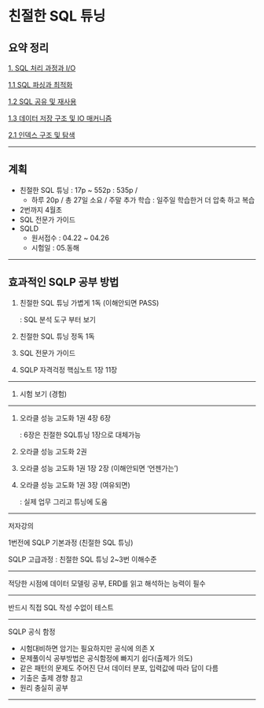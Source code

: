 # 친절한 SQL 튜닝

## 요약 정리

[1. SQL 처리 과정과 I/O](1%20SQL%20%E1%84%8E%E1%85%A5%E1%84%85%E1%85%B5%20%E1%84%80%E1%85%AA%E1%84%8C%E1%85%A5%E1%86%BC%E1%84%80%E1%85%AA%20I%20O%200d61fa1f53374cebbeeb097d78a86f30.md)

[1.1 SQL 파싱과 최적화](1%201%20SQL%20%E1%84%91%E1%85%A1%E1%84%89%E1%85%B5%E1%86%BC%E1%84%80%E1%85%AA%20%E1%84%8E%E1%85%AC%E1%84%8C%E1%85%A5%E1%86%A8%E1%84%92%E1%85%AA%20e533b517a54c4a41befa60de2411a52f.md)

[1.2 SQL 공유 및 재사용](1%202%20SQL%20%E1%84%80%E1%85%A9%E1%86%BC%E1%84%8B%E1%85%B2%20%E1%84%86%E1%85%B5%E1%86%BE%20%E1%84%8C%E1%85%A2%E1%84%89%E1%85%A1%E1%84%8B%E1%85%AD%E1%86%BC%2024367b985a16407aa6e6e98edf6f2881.md)

[1.3 데이터 저장 구조 및 IO 매커니즘](1%203%20%E1%84%83%E1%85%A6%E1%84%8B%E1%85%B5%E1%84%90%E1%85%A5%20%E1%84%8C%E1%85%A5%E1%84%8C%E1%85%A1%E1%86%BC%20%E1%84%80%E1%85%AE%E1%84%8C%E1%85%A9%20%E1%84%86%E1%85%B5%E1%86%BE%20IO%20%E1%84%86%E1%85%A2%E1%84%8F%E1%85%A5%E1%84%82%E1%85%B5%E1%84%8C%E1%85%B3%E1%86%B7%20f186f156f83e48a3af7c8482a267d14d.md)

[2.1 인덱스 구조 및 탐색](2%201%20%E1%84%8B%E1%85%B5%E1%86%AB%E1%84%83%E1%85%A6%E1%86%A8%E1%84%89%E1%85%B3%20%E1%84%80%E1%85%AE%E1%84%8C%E1%85%A9%20%E1%84%86%E1%85%B5%E1%86%BE%20%E1%84%90%E1%85%A1%E1%86%B7%E1%84%89%E1%85%A2%E1%86%A8%20fc5b134dbca9426496a7f78f88d06bf5.md)

---

## 계획

- 친절한 SQL 튜닝 : 17p ~ 552p : 535p /
    - 하루 20p / 총 27일 소요 / 주말 추가 학습 : 일주일 학습한거 더 압축 하고 복습
- 2번까지 4월초
- SQL 전문가 가이드
- SQLD
    - 원서접수 : 04.22 ~ 04.26
    - 시험일 : 05.동해

---

## 효과적인 SQLP 공부 방법

1. 친절한 SQL 튜닝 가볍게 1독 (이해안되면 PASS)
    
    : SQL 분석 도구 부터 보기
    
2. 친절한 SQL 튜닝 정독 1독
3. SQL 전문가 가이드
4. SQLP 자격걱정 핵심노트 1장 11장

---

1. 시험 보기 (경험)

---

1. 오라클 성능 고도화 1권 4장 6장
    
    : 6장은 친절한 SQL튜닝 1장으로 대체가능
    
2. 오라클 성능 고도화 2권
3. 오라클 성능 고도화 1권 1장 2장 (이해안되면 ‘언젠가는’)
4. 오라클 성능 고도화 1권 3장 (여유되면)
    
    : 실제 업무 그리고 튜닝에 도움
    

---

저자강의

1번전에 SQLP 기본과정 (친절한 SQL 튜닝)

SQLP 고급과정 : 친절한 SQL 튜닝 2~3번 이해수준

---

적당한 시점에 데이터 모델링 공부, ERD를 읽고 해석하는 능력이 필수

---

반드시 직접 SQL 작성 수없이 테스트

---

SQLP 공식 함정

- 시험대비하면 암기는 필요하지만 공식에 의존 X
- 문제풀이식 공부방법은 공식함정에 빠지기 쉽다(출제가 의도)
- 같은 패턴의 문제도 주어진 단서 데이터 분포, 입력값에 따라 답이 다름
- 기출은 출제 경향 참고
- 원리 충실히 공부

---
